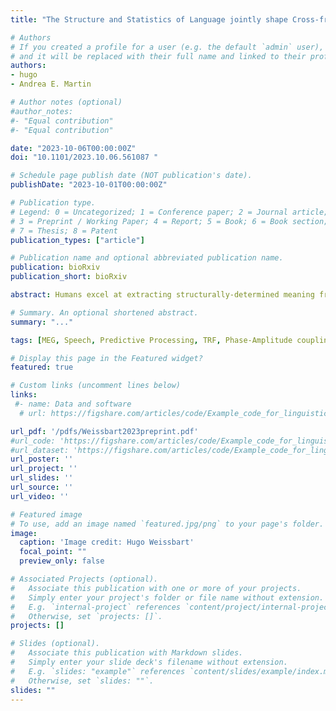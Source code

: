 ```yaml
---
title: "The Structure and Statistics of Language jointly shape Cross-frequency Dynamics during Spoken Language Comprehension"

# Authors
# If you created a profile for a user (e.g. the default `admin` user), write the username (folder name) here 
# and it will be replaced with their full name and linked to their profile.
authors:
- hugo
- Andrea E. Martin

# Author notes (optional)
#author_notes:
#- "Equal contribution"
#- "Equal contribution"

date: "2023-10-06T00:00:00Z"
doi: "10.1101/2023.10.06.561087 "

# Schedule page publish date (NOT publication's date).
publishDate: "2023-10-01T00:00:00Z"

# Publication type.
# Legend: 0 = Uncategorized; 1 = Conference paper; 2 = Journal article;
# 3 = Preprint / Working Paper; 4 = Report; 5 = Book; 6 = Book section;
# 7 = Thesis; 8 = Patent
publication_types: ["article"]

# Publication name and optional abbreviated publication name.
publication: bioRxiv
publication_short: bioRxiv

abstract: Humans excel at extracting structurally-determined meaning from speech, despite the inherent physical variability of spoken language (e.g., background noise, speaker variability, accents). One way to achieve such perceptual robustness is for the brain to predict its sensory input and, to some extent, the linguistic content, based on its internal states. However, the combinatorial nature of language, which on one hand endows language with its unboundedness and expressive power, also renders prediction over a sequence of words a non-trivial and, at the very least, non-Markovian affair. How neural infrastructure allows for linguistic structures, e.g., the hierarchical organisation of phrases, to be jointly processed with ongoing predictions over incoming input is not yet well understood. To wit, this study takes a novel perspective on the relationship between structural and statistical knowledge of language in brain dynamics by focusing on phase and amplitude modulation. Syntactic features derived from constituent hierarchies, and surface statistics based on word sequential predictability obtained from a pretrained transformer model, were jointly used to reconstruct the neural oscillatory dynamics during naturalistic audiobook listening. We modelled the brain response to structured and statistical information via forward encoding models, and found that both types of features improve decoding performance on unseen data. Results indicated a substantial overlap between brain activity involved in both types of information, suggesting that the classic viewpoint that linguistic structures and statistics about them can be separated as a false dichotomy when language is processed in the brain. Syntactic features aided neural signal reconstruction over a longer period of time; in contrast, the effect of statistical features is comparatively shorter, but is tightly bound to the phase of neural dynamics, suggesting involvement in the temporal prediction and alignment of cortical oscillations involved in speech processing. Both features are jointly processed and contribute to ongoing neural dynamics during spoken language comprehension, and are locally integrated through cross-frequency coupling mechanisms.

# Summary. An optional shortened abstract.
summary: "..."

tags: [MEG, Speech, Predictive Processing, TRF, Phase-Amplitude coupling]

# Display this page in the Featured widget?
featured: true

# Custom links (uncomment lines below)
links:
 #- name: Data and software
  # url: https://figshare.com/articles/code/Example_code_for_linguistic_TRFs_in_delta_band/9034481/3

url_pdf: '/pdfs/Weissbart2023preprint.pdf'
#url_code: 'https://figshare.com/articles/code/Example_code_for_linguistic_TRFs_in_delta_band/9034481/3'
#url_dataset: 'https://figshare.com/articles/code/Example_code_for_linguistic_TRFs_in_delta_band/9034481/3'
url_poster: ''
url_project: ''
url_slides: ''
url_source: ''
url_video: ''

# Featured image
# To use, add an image named `featured.jpg/png` to your page's folder. 
image:
  caption: 'Image credit: Hugo Weissbart'
  focal_point: ""
  preview_only: false

# Associated Projects (optional).
#   Associate this publication with one or more of your projects.
#   Simply enter your project's folder or file name without extension.
#   E.g. `internal-project` references `content/project/internal-project/index.md`.
#   Otherwise, set `projects: []`.
projects: []

# Slides (optional).
#   Associate this publication with Markdown slides.
#   Simply enter your slide deck's filename without extension.
#   E.g. `slides: "example"` references `content/slides/example/index.md`.
#   Otherwise, set `slides: ""`.
slides: ""
---
```


<!-- {{% callout note %}}
Click the *Cite* button above to demo the feature to enable visitors to import publication metadata into their reference management software.
{{% /callout %}}

{{% callout note %}}
Create your slides in Markdown - click the *Slides* button to check out the example.
{{% /callout %}}

Supplementary notes can be added here, including [code, math, and images](https://wowchemy.com/docs/writing-markdown-latex/). -->
